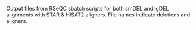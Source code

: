 Output files from RSeQC sbatch scripts for both smDEL and lgDEL alignments with STAR & HISAT2 aligners. File names indicate deletions and aligners.
